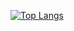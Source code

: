 [![Top Langs](https://github-readme-stats.vercel.app/api/top-langs/?username=Nexya)](https://github.com/anuraghazra/github-readme-stats)
